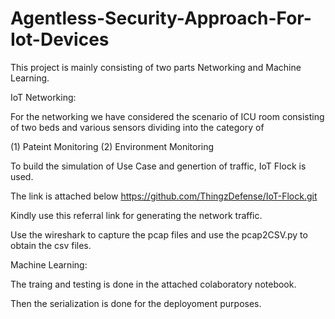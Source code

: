 # Agentless-Security-Approach-For-Iot-Devices
This project is mainly consisting of two parts Networking and Machine Learning.

IoT Networking:

For the networking we have considered the scenario of ICU room consisting of two beds and various sensors dividing into the category of

(1) Pateint Monitoring 
(2) Environment Monitoring

To build the simulation of Use Case and genertion of traffic, IoT Flock is used. 

The link is attached below
https://github.com/ThingzDefense/IoT-Flock.git

Kindly use this referral link for generating the network traffic.

Use the wireshark to capture the pcap files and use the pcap2CSV.py to obtain the csv files.

Machine Learning:

The traing and testing is done in the attached colaboratory notebook.

Then the serialization is done for the deployoment purposes.
